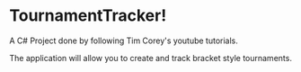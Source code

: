 # TournamentTracker!
A C# Project done by following Tim Corey's youtube tutorials.

The application will allow you to create and track bracket style tournaments.
